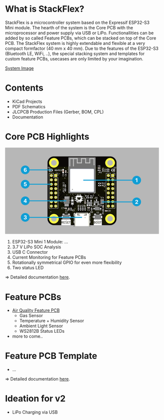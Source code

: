 # What is StackFlex?

StackFlex is a microcontroller system based on the Expressif ESP32-S3 Mini module. 
The hearth of the system is the Core PCB with the microprocessor and power supply via USB or LiPo. Functionallities can be added by so called Feature PCBs, which can be stacked on top of the Core PCB. The StackFlex system is highly extendable and flexible at a very compact formfactor (40 mm x 40 mm). Due to the features of the ESP32-S3 (Bluetooth LE, WiFi, ..), the special stacking system and templates for custom feature PCBs, usecases are only limited by your imagination.

[System Image](misc/logo_white.png)

# Contents

- KiCad Projects
- PDF Schematics
- JLCPCB Production Files (Gerber, BOM, CPL)
- Documentation

# Core PCB Highlights

![Core Front](images/core_highlights.png)

1. ESP32-S3 Mini 1 Module: ... 
2. 3.7 V LiPo SOC Analysis
3. USB C Connector
4. Current Monitoring for Feature PCBs
5. Rotationally symmetrical GPIO for even more flexibility
6. Two status LED

=> Detailed documentation [here](/pcb/stackflex_core/).

# Feature PCBs

- [Air Quality Feature PCB](/pcb/stackflex_feature_air_qual/)
    - Gas Sensor
    - Temperature + Humidity Sensor
    - Ambient Light Sensor
    - WS2812B Status LEDs
- more to come..

# Feature PCB Template

- ...

=> Detailed documentation [here](/pcb/stackflex_feature_template/).


# Ideation for v2

- LiPo Charging via USB

